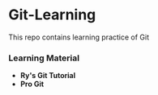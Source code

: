 # Git-Learning  
This repo contains learning practice of Git  
### Learning Material  
- **Ry's Git Tutorial**  
- **Pro Git**  
